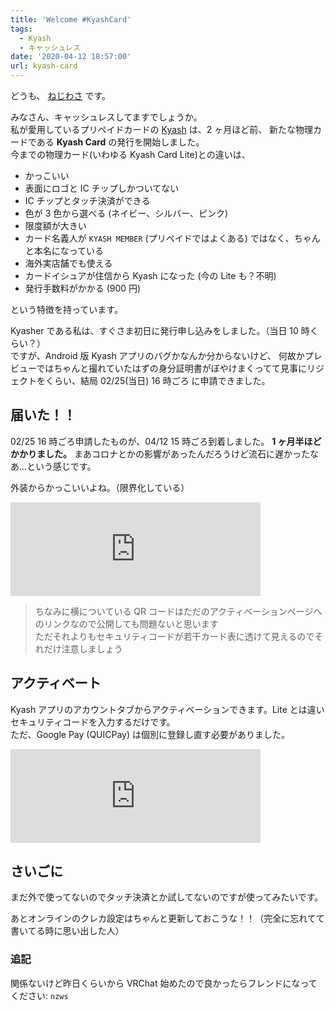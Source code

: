```yaml
---
title: 'Welcome #KyashCard'
tags:
  - Kyash
  - キャッシュレス
date: '2020-04-12 18:57:00'
url: kyash-card
---
```


どうも、 [ねじわさ](https://nzws.me) です。

みなさん、キャッシュレスしてますでしょうか。  
私が愛用しているプリペイドカードの [Kyash](https://kyash.co) は、2 ヶ月ほど前、
新たな物理カードである **Kyash Card** の発行を開始しました。  
今までの物理カード(いわゆる Kyash Card Lite)との違いは、

- かっこいい
- 表面にロゴと IC チップしかついてない
- IC チップとタッチ決済ができる
- 色が 3 色から選べる (ネイビー、シルバー、ピンク)
- 限度額が大きい
- カード名義人が `KYASH MEMBER` (プリペイドではよくある) ではなく、ちゃんと本名になっている
- 海外実店舗でも使える
- カードイシュアが住信から Kyash になった (今の Lite も？不明)
- 発行手数料がかかる (900 円)

という特徴を持っています。

Kyasher である私は、すぐさま初日に発行申し込みをしました。（当日 10 時くらい？）  
ですが、Android 版 Kyash アプリのバグかなんか分からないけど、
何故かプレビューではちゃんと撮れていたはずの身分証明書がぼやけまくってて見事にリジェクトをくらい、結局 02/25(当日) 16 時ごろ に申請できました。

## 届いた！！

02/25 16 時ごろ申請したものが、04/12 15 時ごろ到着しました。
**1 ヶ月半ほどかかりました。** まあコロナとかの影響があったんだろうけど流石に遅かったなあ...という感じです。

外装からかっこいいよね。（限界化している）

<iframe src="https://don.nzws.me/@nzws/103984927428014193/embed" class="mastodon-embed" style="max-width: 100%; border: 0" width="400" allowfullscreen="allowfullscreen"></iframe>

> ちなみに横についている QR コードはただのアクティベーションページへのリンクなので公開しても問題ないと思います  
> ただそれよりもセキュリティコードが若干カード表に透けて見えるのでそれだけ注意しましょう

## アクティベート

Kyash アプリのアカウントタブからアクティベーションできます。Lite とは違いセキュリティコードを入力するだけです。  
ただ、Google Pay (QUICPay) は個別に登録し直す必要がありました。

<iframe src="https://don.nzws.me/@nzws/103985000880499768/embed" class="mastodon-embed" style="max-width: 100%; border: 0" width="400" allowfullscreen="allowfullscreen"></iframe>

## さいごに

まだ外で使ってないのでタッチ決済とか試してないのですが使ってみたいです。

あとオンラインのクレカ設定はちゃんと更新しておこうな！！（完全に忘れてて書いてる時に思い出した人）

### 追記

関係ないけど昨日くらいから VRChat 始めたので良かったらフレンドになってください: `nzws`
